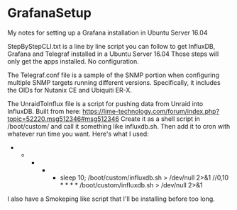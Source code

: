 # GrafanaSetup
My notes for setting up a Grafana installation in Ubuntu Server 16.04

StepByStepCLI.txt is a line by line script you can follow to get InfluxDB, Grafana and Telegraf installed in a Ubuntu Server 16.04  Those steps will only get the apps installed.  No configuration.

The Telegraf.conf file is a sample of the SNMP portion when configuring multiple SNMP targets running different versions.  Specifically, it includes the OIDs for Nutanix CE and Ubiquiti ER-X.

The UnraidToInflux file is a script for pushing data from Unraid into InfluxDB.  Built from here:  https://lime-technology.com/forum/index.php?topic=52220.msg512346#msg512346
Create it as a shell script in /boot/custom/ and call it something like influxdb.sh.  Then add it to cron with whatever run time you want.  Here's what I used:

* * * * * sleep 10; /boot/custom/influxdb.sh > /dev/null 2>&1
//0,10 * * * * /boot/custom/influxdb.sh > /dev/null 2>&1

I also have a Smokeping like script that I'll be installing before too long.
